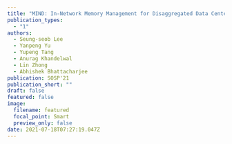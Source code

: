 ```yaml
---
title: "MIND: In-Network Memory Management for Disaggregated Data Centers"
publication_types:
  - "1"
authors:
  - Seung-seob Lee
  - Yanpeng Yu
  - Yupeng Tang
  - Anurag Khandelwal
  - Lin Zhong
  - Abhishek Bhattacharjee
publication: SOSP'21
publication_short: ""
draft: false
featured: false
image:
  filename: featured
  focal_point: Smart
  preview_only: false
date: 2021-07-18T07:27:19.047Z
---
```


